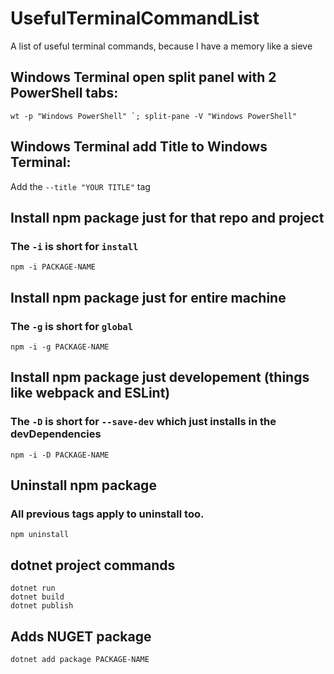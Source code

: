 # UsefulTerminalCommandList
A list of useful terminal commands, because I have a memory like a sieve

## Windows Terminal open split panel with 2 PowerShell tabs:
 ```
 wt -p "Windows PowerShell" `; split-pane -V "Windows PowerShell"
 ```
 
## Windows Terminal add Title to Windows Terminal:
 Add the `--title "YOUR TITLE"` tag
 
## Install npm package just for that repo and project
### The `-i` is short for `install`

 ```
 npm -i PACKAGE-NAME
 ```
 
## Install npm package just for entire machine
### The `-g` is short for `global`
 
 ```
 npm -i -g PACKAGE-NAME
 ```
 
## Install npm package just developement (things like webpack and ESLint)
### The `-D` is short for `--save-dev` which just installs in the devDependencies
 
 ```
 npm -i -D PACKAGE-NAME
 ```
 
## Uninstall npm package
### All previous tags apply to uninstall too.
 ```
 npm uninstall
 ```

## dotnet project commands

 ```
 dotnet run
 dotnet build
 dotnet publish
 ```
 
## Adds NUGET package

 ```
 dotnet add package PACKAGE-NAME
 ```

 
 
 
